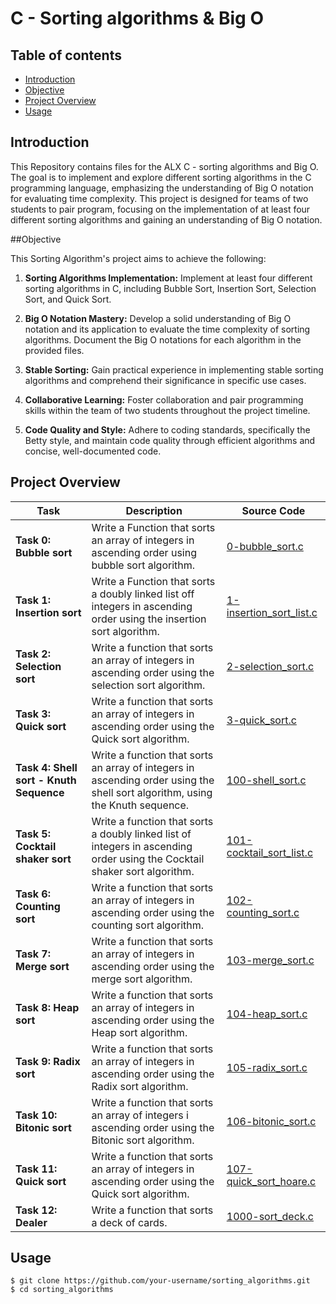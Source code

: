 # C - Sorting algorithms & Big O

## Table of contents

- [Introduction](#introduction)
- [Objective](#objective)
- [Project Overview](#project-overview)
- [Usage](#usage)

## Introduction

This Repository contains files for the ALX C - sorting algorithms and Big O. The goal is to implement and explore different sorting algorithms in the C programming language, emphasizing the understanding of Big O notation for evaluating time complexity. This project is designed for teams of two students to pair program, focusing on the implementation of at least four different sorting algorithms and gaining an understanding of Big O notation.

##Objective

This Sorting Algorithm's project aims to achieve the following:

1. **Sorting Algorithms Implementation:** Implement at least four different sorting algorithms in C, including Bubble Sort, Insertion Sort, Selection Sort, and Quick Sort.

2. **Big O Notation Mastery:** Develop a solid understanding of Big O notation and its application to evaluate the time complexity of sorting algorithms. Document the Big O notations for each algorithm in the provided files.

3. **Stable Sorting:** Gain practical experience in implementing stable sorting algorithms and comprehend their significance in specific use cases.

4. **Collaborative Learning:** Foster collaboration and pair programming skills within the team of two students throughout the project timeline.

5. **Code Quality and Style:** Adhere to coding standards, specifically the Betty style, and maintain code quality through efficient algorithms and concise, well-documented code.

## Project Overview

| Task | Description | Source Code |
| ---  | ---         | ---         |
| **Task 0: Bubble sort** | Write a Function that sorts an array of integers in ascending order using bubble sort algorithm. | [0-bubble_sort.c](./0-bubble_sort.c)
| **Task 1: Insertion sort** | Write a Function that sorts a doubly linked list off integers in ascending order using the insertion sort algorithm. | [1-insertion_sort_list.c](./1-insertion_sort_list.c)
| **Task 2: Selection sort** | Write a function that sorts an array of integers in ascending order using the selection sort algorithm. | [2-selection_sort.c](./2-selection_sort.c)
| **Task 3: Quick sort** | Write a function that sorts an array of integers in ascending order using the Quick sort algorithm. | [3-quick_sort.c](./3-quick_sort.c)
| **Task 4: Shell sort - Knuth Sequence** | Write a function that sorts an array of integers in ascending order using the shell sort algorithm, using the Knuth sequence. | [100-shell_sort.c](./100-shell_sort.c)
| **Task 5: Cocktail shaker sort** | Write a function that sorts a doubly linked list of integers in ascending order using the Cocktail shaker sort algorithm. | [101-cocktail_sort_list.c](./101-cocktail_sort_list.c)
| **Task 6: Counting sort** | Write a function that sorts an array of integers in ascending order using the counting sort algorithm. | [102-counting_sort.c](./102-counting_sort.c)
| **Task 7: Merge sort** | Write a function that sorts an array of integers in ascending order using the merge sort algorithm. | [103-merge_sort.c](./103-merge_sort.c)
| **Task 8: Heap sort** | Write a function that sorts an array of integers in ascending order using the Heap sort algorithm. | [104-heap_sort.c](./104-heap_sort.c)
| **Task 9: Radix sort** | Write a function that sorts an array of integers in ascending order using the Radix sort algorithm. | [105-radix_sort.c](./105-radix_sort)
| **Task 10: Bitonic sort** | Write a function that sorts an array of integers i ascending order using the Bitonic sort algorithm. | [106-bitonic_sort.c](./106-bitonic_sort.c)
| **Task 11: Quick sort** | Write a function that sorts an array of integers in ascending order using the Quick sort algorithm. | [107-quick_sort_hoare.c](./107-quick_sort_hoare.c)
| **Task 12: Dealer** | Write a function that sorts a deck of cards. | [1000-sort_deck.c](./1000-sort_deck.c)

## Usage

```shell
$ git clone https://github.com/your-username/sorting_algorithms.git
$ cd sorting_algorithms
```
